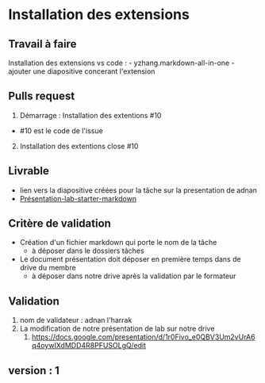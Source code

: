 # Installation des extensions


## Travail à faire
Installation des extensions vs code :
    - yzhang.markdown-all-in-one
    - ajouter une diapositive concerant l'extension 

## Pulls request 

1. Démarrage : Installation des extentions #10
  - #10 est le code de l'issue
2. Installation des extentions close #10
   

## Livrable 

-  lien vers la diapositive créées pour la tâche sur la presentation de adnan 
  - [Présentation-lab-starter-markdown ](https://docs.google.com/presentation/d/12-nxVFw4INFp1Rr_1Mb2oeDgs2DpMjWf2CEvL3d-cJ0/edit?usp=sharing)

## Critère de validation
- Création d'un fichier markdown qui porte le nom de la tâche
  - à déposer dans le dossiers tâches
- Le document présentation doit déposer en première temps dans de drive du membre
  - à déposer dans notre drive après la validation par le formateur
  


## Validation 
1. nom de validateur : adnan l'harrak 
2. La modification de notre présentation de lab sur notre drive
   1. https://docs.google.com/presentation/d/1r0Fivo_e0QBV3Um2vUrA6q4oywIXdMDD4R8PFUSOLgQ/edit


## version : 1 


